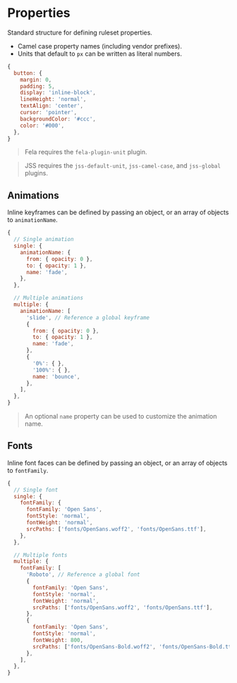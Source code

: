 # Properties

Standard structure for defining ruleset properties.

- Camel case property names (including vendor prefixes).
- Units that default to `px` can be written as literal numbers.

```javascript
{
  button: {
    margin: 0,
    padding: 5,
    display: 'inline-block',
    lineHeight: 'normal',
    textAlign: 'center',
    cursor: 'pointer',
    backgroundColor: '#ccc',
    color: '#000',
  },
}
```

> Fela requires the `fela-plugin-unit` plugin.

> JSS requires the `jss-default-unit`, `jss-camel-case`, and `jss-global` plugins.

## Animations

Inline keyframes can be defined by passing an object, or an array of objects to `animationName`.

```javascript
{
  // Single animation
  single: {
    animationName: {
      from: { opacity: 0 },
      to: { opacity: 1 },
      name: 'fade',
    },
  },

  // Multiple animations
  multiple: {
    animationName: [
      'slide', // Reference a global keyframe
      {
        from: { opacity: 0 },
        to: { opacity: 1 },
        name: 'fade',
      },
      {
        '0%': { },
        '100%': { },
        name: 'bounce',
      },
    ],
  },
}
```

> An optional `name` property can be used to customize the animation name.

## Fonts

Inline font faces can be defined by passing an object, or an array of objects to `fontFamily`.

```javascript
{
  // Single font
  single: {
    fontFamily: {
      fontFamily: 'Open Sans',
      fontStyle: 'normal',
      fontWeight: 'normal',
      srcPaths: ['fonts/OpenSans.woff2', 'fonts/OpenSans.ttf'],
    },
  },

  // Multiple fonts
  multiple: {
    fontFamily: [
      'Roboto', // Reference a global font
      {
        fontFamily: 'Open Sans',
        fontStyle: 'normal',
        fontWeight: 'normal',
        srcPaths: ['fonts/OpenSans.woff2', 'fonts/OpenSans.ttf'],
      },
      {
        fontFamily: 'Open Sans',
        fontStyle: 'normal',
        fontWeight: 800,
        srcPaths: ['fonts/OpenSans-Bold.woff2', 'fonts/OpenSans-Bold.ttf'],
      },
    ],
  },
}
```
